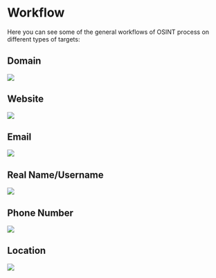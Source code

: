 # Workflow

Here you can see some of the general workflows of OSINT process on different types of targets:

## Domain

![](<../../.gitbook/assets/image (277).png>)

## Website

![](<../../.gitbook/assets/image (275).png>)



## Email

![](<../../.gitbook/assets/image (272).png>)

## Real Name/Username

![](<../../.gitbook/assets/image (280).png>)

## Phone Number

![](<../../.gitbook/assets/image (273).png>)

## Location

![](<../../.gitbook/assets/image (282).png>)



